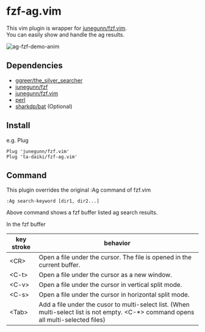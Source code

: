 # fzf-ag.vim
This vim plugin is wrapper for [junegunn/fzf.vim](https://github.com/junegunn/fzf.vim).  
You can easily show and handle the ag results.

![ag-fzf-demo-anim](https://user-images.githubusercontent.com/41136331/72217584-557d2f00-3573-11ea-9ace-7085d6ccca40.gif)

## Dependencies
- [ggreer/the_silver_searcher](https://github.com/ggreer/the_silver_searcher)
- [junegunn/fzf](https://github.com/junegunn/fzf)
- [junegunn/fzf.vim](https://github.com/junegunn/fzf.vim)
- [perl](https://www.perl.org/)
- [sharkdp/bat](https://github.com/sharkdp/bat) (Optional)

## Install
e.g. Plug
```vim
Plug 'junegunn/fzf.vim'
Plug 'ta-daiki/fzf-ag.vim'
```

## Command
This plugin overrides the original :Ag command of fzf.vim

```vim
:Ag search-keyword [dir1, dir2...]
```

Above command shows a fzf buffer listed ag search results.

In the fzf buffer

|key stroke|behavior                                                                                                                             |
-----------|--------------------------------------------------------------------------------------------------------------------------------------
|\<CR\>    | Open a file under the cursor. The file is opened in the current buffer.                                                             |
|\<C-t\>   | Open a file under the cursor as a new window.                                                                                       |
|\<C-v\>   | Open a file under the cursor in vertical split mode.                                                                                |
|\<C-s\>   | Open a file under the cursor in horizontal split mode.                                                                              |
|\<Tab\>   | Add a file under the cusor to multi-select list. (When multi-select list is not empty. <C-*> command opens all multi-selected files)|
